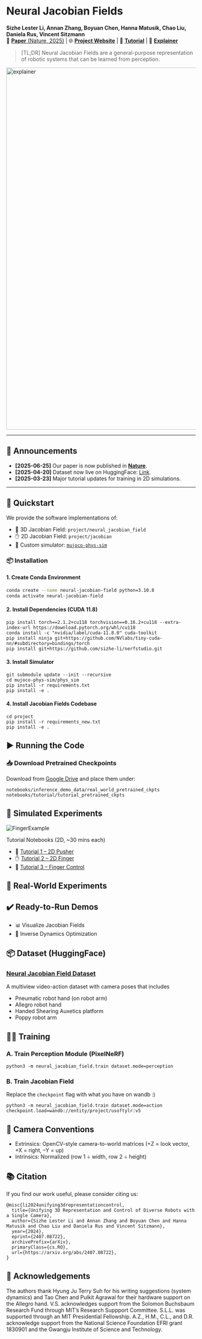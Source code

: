 # Neural Jacobian Fields

**Sizhe Lester Li, Annan Zhang, Boyuan Chen, Hanna Matusik, Chao Liu, Daniela Rus, Vincent Sitzmann**  
📄 [**Paper** (Nature, 2025)](https://www.nature.com/articles/s41586-025-09170-0) | 🌐 [**Project Website**](https://sizhe-li.github.io/publication/neural_jacobian_field/) | 📖 [**Tutorial**](https://sizhe-li.github.io/blog/2025/jacobian-fields-tutorial/) | 🎥 [**Explainer**](https://youtu.be/dFZ1RvJMN7A)

> [TL;DR] Neural Jacobian Fields are a general-purpose representation of robotic systems that can be learned from perception.

<img width="960" alt="explainer" src="https://github.com/user-attachments/assets/1be683d8-8e66-4048-9b73-8ff70cfb2224" />

---

## 📢  Announcements

- **[2025-06-25]** Our paper is now published in [**Nature**](https://www.nature.com/articles/s41586-025-09170-0).
- **[2025-04-20]** Dataset now live on HuggingFace: [Link](https://huggingface.co/datasets/sizhe-lester-li/neural-jacobian-field).
- **[2025-03-23]** Major tutorial updates for training in 2D simulations.

---

## 🚀 Quickstart

We provide the software implementations of:
- 🧠 3D Jacobian Field: `project/neural_jacobian_field`  
- ✋ 2D Jacobian Field: `project/jacobian`  
- 🧪 Custom simulator: [`mujoco-phys-sim`](https://github.com/sizhe-li/mujoco-phys-sim.git)

### 📦 Installation

#### 1. Create Conda Environment

```bash
conda create --name neural-jacobian-field python=3.10.8
conda activate neural-jacobian-field
```

#### 2. Install Dependencies (CUDA 11.8)

```
pip install torch==2.1.2+cu118 torchvision==0.16.2+cu118 --extra-index-url https://download.pytorch.org/whl/cu118
conda install -c "nvidia/label/cuda-11.8.0" cuda-toolkit
pip install ninja git+https://github.com/NVlabs/tiny-cuda-nn/#subdirectory=bindings/torch
pip install git+https://github.com/sizhe-li/nerfstudio.git
```

#### 3. Install Simulator

```
git submodule update --init --recursive
cd mujoco-phys-sim/phys_sim
pip install -r requirements.txt
pip install -e .
```

#### 4. Install Jacobian Fields Codebase

```
cd project
pip install -r requirements_new.txt
pip install -e .
```

## ▶️ Running the Code
### 📥 Download Pretrained Checkpoints

Download from [Google Drive](https://drive.google.com/drive/folders/1fq0nngkeRWhCJ_CAyzQopYda20Zu-Zu8?usp=drive_link) and place them under:

```
notebooks/inference_demo_data/real_world_pretrained_ckpts
notebooks/tutorial/tutorial_pretrained_ckpts
```

## 🧪 Simulated Experiments
![FingerExample](https://github.com/user-attachments/assets/3cd3014c-a755-47e8-9375-f84e2a4bc542)

Tutorial Notebooks (2D, ~30 mins each)

- 🧩 [Tutorial 1 – 2D Pusher](https://github.com/sizhe-li/neural-jacobian-field/blob/6badf88418a4f39378dc4e708a8d0f1b3ba1b6eb/notebooks/tutorial/1_training_pusher_jacobian_in_2D.ipynb)
- ✋ [Tutorial 2 – 2D Finger](https://github.com/sizhe-li/neural-jacobian-field/blob/6badf88418a4f39378dc4e708a8d0f1b3ba1b6eb/notebooks/tutorial/2_training_finger_jacobian_in_2D.ipynb)
- 🤖 [Tutorial 3 – Finger Control](https://github.com/sizhe-li/neural-jacobian-field/blob/6badf88418a4f39378dc4e708a8d0f1b3ba1b6eb/notebooks/tutorial/3_control_demo_block_pushing.ipynb)

## 🦾 Real-World Experiments

## ✔️ Ready-to-Run Demos
- 📊 Visualize Jacobian Fields
- 🎯 Inverse Dynamics Optimization

## 📦 Dataset (HuggingFace)

### [Neural Jacobian Field Dataset]((https://huggingface.co/datasets/sizhe-lester-li/neural-jacobian-field))

A multiview video-action dataset with camera poses that includes
- Pneumatic robot hand (on robot arm)
- Allegro robot hand
- Handed Shearing Auxetics platform
- Poppy robot arm


## 🏋️‍♀️ Training

### A. Train Perception Module (PixelNeRF)

```
python3 -m neural_jacobian_field.train dataset.mode=perception
```
### B. Train Jacobian Field

Replace the `checkpoint` flag with what you have on wandb :)

```
python3 -m neural_jacobian_field.train dataset.mode=action checkpoint.load=wandb://entity/project/usoftylr:v5
```

## 🎥 Camera Conventions
- Extrinsics: OpenCV-style camera-to-world matrices
(+Z = look vector, +X = right, –Y = up)
- Intrinsics: Normalized (row 1 ÷ width, row 2 ÷ height)


## 📚 Citation
If you find our work useful, please consider citing us:

```
@misc{li2024unifying3drepresentationcontrol,
  title={Unifying 3D Representation and Control of Diverse Robots with a Single Camera},
  author={Sizhe Lester Li and Annan Zhang and Boyuan Chen and Hanna Matusik and Chao Liu and Daniela Rus and Vincent Sitzmann},
  year={2024},
  eprint={2407.08722},
  archivePrefix={arXiv},
  primaryClass={cs.RO},
  url={https://arxiv.org/abs/2407.08722},
}
```

## 🙏 Acknowledgements

The authors thank Hyung Ju Terry Suh for his writing suggestions (system dynamics) and Tao Chen and Pulkit Agrawal for their hardware support on the Allegro hand.
V.S. acknowledges support from the Solomon Buchsbaum Research Fund through MIT’s Research Suppport Committee. 
S.L.L. was supported through an MIT Presidential Fellowship. 
A.Z., H.M., C.L., and D.R. acknowledge support from the National Science Foundation EFRI grant 1830901 and the Gwangju Institute of Science and Technology.
